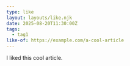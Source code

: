 ```yaml
---
type: like
layout: layouts/like.njk
date: 2025-08-20T11:30:00Z
tags:
  - tag1
like-of: https://example.com/a-cool-article
---
```


I liked this cool article.
